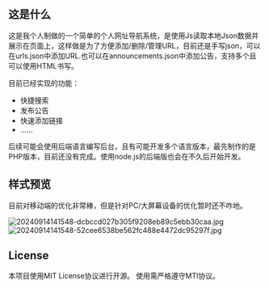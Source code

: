 ## 这是什么

这是我个人制做的一个简单的个人网址导航系统，是使用Js读取本地Json数据并展示在页面上，这样做是为了方便添加/删除/管理URL，目前还是手写json，可以在urls.json中添加URL.也可以在announcements.json中添加公告，支持多个且可以使用HTML书写。

目前已经实现的功能：
- 快捷搜索
- 发布公告
- 快速添加链接
- ......

后续可能会使用后端语言编写后台，且有可能开发多个语言版本，最先制作的是PHP版本，目前还没有完成。使用node.js的后端版也会在不久后开始开发。

## 样式预览

目前对移动端的优化非常棒，但是针对PC/大屏幕设备的优化暂时还不咋地。

![20240914141548-dcbccd027b305f9208eb89c5ebb30caa.jpg](https://s2.loli.net/2024/09/14/PkDnJsOYCdMb41f.jpg)
![20240914141548-52cee6538be562fc488e4472dc95297f.jpg](https://s2.loli.net/2024/09/14/xok8b7MQuWnrR3S.jpg)

## License

本项目使用MIT License协议进行开源。
使用需严格遵守MTI协议。